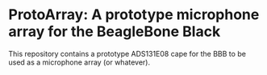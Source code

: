 # ProtoArray: A prototype microphone array for the BeagleBone Black

This repository contains a prototype ADS131E08 cape for the BBB to be used as a microphone array (or whatever).
